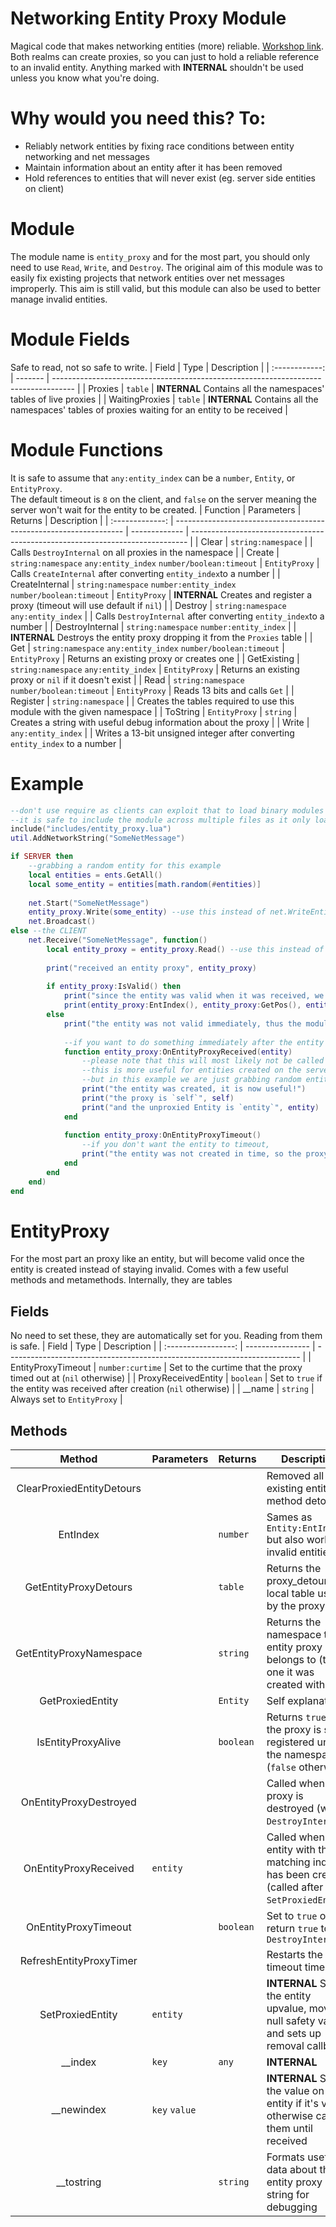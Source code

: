 # Networking Entity Proxy Module
Magical code that makes networking entities (more) reliable. [Workshop link](https://steamcommunity.com/sharedfiles/filedetails/?id=2943025031).  
Both realms can create proxies, so you can just to hold a reliable reference to an invalid entity.
Anything marked with **INTERNAL** shouldn't be used unless you know what you're doing.

# Why would you need this? To:
 *  Reliably network entities by fixing race conditions between entity networking and net messages
 *  Maintain information about an entity after it has been removed
 *  Hold references to entities that will never exist (eg. server side entities on client)

# Module
The module name is `entity_proxy` and for the most part, you should only need to use `Read`, `Write`, and `Destroy`. The original aim of this module was to easily fix existing projects that network entities over net messages improperly. This aim is still valid, but this module can also be used to better manage invalid entities.

# Module Fields
Safe to read, not so safe to write.
|     Field      | Type    | Description                                                                         |
| :------------: | ------- | ----------------------------------------------------------------------------------- |
|    Proxies     | `table` | **INTERNAL** Contains all the namespaces' tables of live proxies                                 |
| WaitingProxies | `table` | **INTERNAL** Contains all the namespaces' tables of proxies waiting for an entity to be received |

# Module Functions
It is safe to assume that `any:entity_index` can be a `number`, `Entity`, or `EntityProxy`.  
The default timeout is `8` on the client, and `false` on the server meaning the server won't wait for the entity to be created.
|    Function     | Parameters                                                        | Returns       | Description                                                                   |
| :-------------: | ----------------------------------------------------------------- | ------------- | ----------------------------------------------------------------------------- |
|      Clear      | `string:namespace`                                                |               | Calls `DestroyInternal` on all proxies in the namespace                       |
|     Create      | `string:namespace` `any:entity_index` `number/boolean:timeout`    | `EntityProxy` | Calls `CreateInternal` after converting `entity_index`to a number             |
| CreateInternal  | `string:namespace` `number:entity_index` `number/boolean:timeout` | `EntityProxy` | **INTERNAL** Creates and register a proxy (timeout will use default if `nil`) |
|     Destroy     | `string:namespace` `any:entity_index`                             |               | Calls `DestroyInternal` after converting `entity_index`to a number            |
| DestroyInternal | `string:namespace` `number:entity_index`                          |               | **INTERNAL** Destroys the entity proxy dropping it from the `Proxies` table   |
|       Get       | `string:namespace` `any:entity_index` `number/boolean:timeout`    | `EntityProxy` | Returns an existing proxy or creates one                                      |
|   GetExisting   | `string:namespace` `any:entity_index`                             | `EntityProxy` | Returns an existing proxy or `nil` if it doesn't exist                        |
|      Read       | `string:namespace` `number/boolean:timeout`                       | `EntityProxy` | Reads 13 bits and calls `Get`                                                 |
|    Register     | `string:namespace`                                                |               | Creates the tables required to use this module with the given namespace       |
|    ToString     | `EntityProxy`                                                     | `string`      | Creates a string with useful debug information about the proxy                |
|      Write      | `any:entity_index`                                                |               | Writes a 13-bit unsigned integer after converting `entity_index` to a number  |


# Example
```lua
--don't use require as clients can exploit that to load binary modules instead
--it is safe to include the module across multiple files as it only loads once
include("includes/entity_proxy.lua")
util.AddNetworkString("SomeNetMessage")

if SERVER then
	--grabbing a random entity for this example
	local entities = ents.GetAll()
	local some_entity = entities[math.random(#entities)]
	
	net.Start("SomeNetMessage")
	entity_proxy.Write(some_entity) --use this instead of net.WriteEntity
	net.Broadcast()
else --the CLIENT
	net.Receive("SomeNetMessage", function()
		local entity_proxy = entity_proxy.Read() --use this instead of net.ReadEntity
		
		print("received an entity proxy", entity_proxy)
		
		if entity_proxy:IsValid() then
			print("since the entity was valid when it was received, we can immediately use it!")
			print(entity_proxy:EntIndex(), entity_proxy:GetPos(), entity_proxy:GetClass())
		else
			print("the entity was not valid immediately, thus the module will wait for it to be created")
			
			--if you want to do something immediately after the entity is created, you can use the OnEntityProxyReceived method
			function entity_proxy:OnEntityProxyReceived(entity)
				--please note that this will most likely not be called in this example
				--this is more useful for entities created on the server at a similar time to when the net message is sent
				--but in this example we are just grabbing random entities, which are most likely server side entities if they are not valid on the client
				print("the entity was created, it is now useful!")
				print("the proxy is `self`", self)
				print("and the unproxied Entity is `entity`", entity)
			end
			
			function entity_proxy:OnEntityProxyTimeout()
				--if you don't want the entity to timeout,
				print("the entity was not created in time, so the proxy timed out!", self)
			end
		end
	end)
end
```

# EntityProxy
For the most part an proxy like an entity, but will become valid once the entity is created instead of staying invalid. Comes with a few useful methods and metamethods. Internally, they are tables 

## Fields
No need to set these, they are automatically set for you. Reading from them is safe.
|        Field        | Type             | Description                                                               |
| :-----------------: | ---------------- | ------------------------------------------------------------------------- |
| EntityProxyTimeout  | `number:curtime` | Set to the curtime that the proxy timed out at (`nil` otherwise)          |
| ProxyReceivedEntity | `boolean`        | Set to `true` if the entity was received after creation (`nil` otherwise) |
|       __name        | `string`         | Always set to `EntityProxy`                                               |

## Methods
|          Method           | Parameters    | Returns   | Description                                                                                      |
| :-----------------------: | ------------- | --------- | ------------------------------------------------------------------------------------------------ |
| ClearProxiedEntityDetours |               |           | Removed all existing entity method detours                                                       |
|         EntIndex          |               | `number`  | Sames as `Entity:EntIndex` but also works invalid entities                                       |
|   GetEntityProxyDetours   |               | `table`   | Returns the proxy_detours local table used by the proxy                                          |
|  GetEntityProxyNamespace  |               | `string`  | Returns the namespace the entity proxy belongs to (the one it was created with)                  |
|     GetProxiedEntity      |               | `Entity`  | Self explanatory                                                                                 |
|    IsEntityProxyAlive     |               | `boolean` | Returns `true` if the proxy is still registered under the namespace (`false` otherwise)          |
|  OnEntityProxyDestroyed   |               |           | Called when the proxy is destroyed (with `DestroyInternal`)                                      |
|   OnEntityProxyReceived   | `entity`      |           | Called when an entity with the matching index has been created (called after `SetProxiedEntity`) |
|   OnEntityProxyTimeout    |               | `boolean` | Set to `true` or return `true` to call `DestroyInternal`                                         |
|  RefreshEntityProxyTimer  |               |           | Restarts the timeout timer                                                                       |
|     SetProxiedEntity      | `entity`      |           | **INTERNAL** Sets the entity upvalue, moves null safety values, and sets up removal callback     |
|          __index          | `key`         | `any`     | **INTERNAL**                                                                                     |
|        __newindex         | `key` `value` |           | **INTERNAL** Sets the value on the entity if it's valid, otherwise caches them until received    |
|        __tostring         |               | `string`  | Formats useful data about the entity proxy into a string for debugging                           |